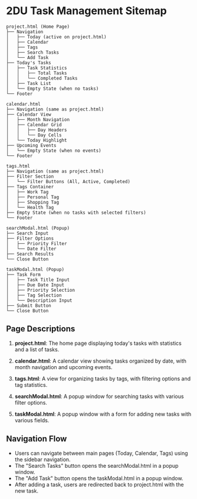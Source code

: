 # 2DU Task Management Sitemap

```
project.html (Home Page)
├── Navigation
│   ├── Today (active on project.html)
│   ├── Calendar
│   ├── Tags
│   ├── Search Tasks
│   └── Add Task
├── Today's Tasks
│   ├── Task Statistics
│   │   ├── Total Tasks
│   │   └── Completed Tasks
│   ├── Task List
│   └── Empty State (when no tasks)
└── Footer

calendar.html
├── Navigation (same as project.html)
├── Calendar View
│   ├── Month Navigation
│   ├── Calendar Grid
│   │   ├── Day Headers
│   │   └── Day Cells
│   └── Today Highlight
├── Upcoming Events
│   └── Empty State (when no events)
└── Footer

tags.html
├── Navigation (same as project.html)
├── Filter Section
│   └── Filter Buttons (All, Active, Completed)
├── Tags Container
│   ├── Work Tag
│   ├── Personal Tag
│   ├── Shopping Tag
│   └── Health Tag
├── Empty State (when no tasks with selected filters)
└── Footer

searchModal.html (Popup)
├── Search Input
├── Filter Options
│   ├── Priority Filter
│   └── Date Filter
├── Search Results
└── Close Button

taskModal.html (Popup)
├── Task Form
│   ├── Task Title Input
│   ├── Due Date Input
│   ├── Priority Selection
│   ├── Tag Selection
│   └── Description Input
├── Submit Button
└── Close Button
```

## Page Descriptions

1. **project.html**: The home page displaying today's tasks with statistics and a list of tasks.

2. **calendar.html**: A calendar view showing tasks organized by date, with month navigation and upcoming events.

3. **tags.html**: A view for organizing tasks by tags, with filtering options and tag statistics.

4. **searchModal.html**: A popup window for searching tasks with various filter options.

5. **taskModal.html**: A popup window with a form for adding new tasks with various fields.

## Navigation Flow

- Users can navigate between main pages (Today, Calendar, Tags) using the sidebar navigation.
- The "Search Tasks" button opens the searchModal.html in a popup window.
- The "Add Task" button opens the taskModal.html in a popup window.
- After adding a task, users are redirected back to project.html with the new task.

